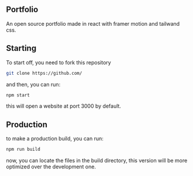 ## Portfolio
An open source portfolio made in react with framer motion and tailwand css.

## Starting
To start off, you need to fork this repository
```bash
git clone https://github.com/
```

and then, you can run:
```bash
npm start
```
this will open a website at port 3000 by default.

## Production
to make a production build, you can run:
```bash
npm run build
```
now, you can locate the files in the build directory, this version will be more optimized over the development one.